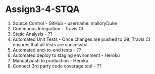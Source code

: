 # Assign3-4-STQA
1. Source Control - GitHub - username: malloryDuke
2. Continuous Integration - Travis CI
3. Static Analysis - ??
4. Automated Unit Tests - Once changes are pushed to Git, Travis CI ensures that all tests are successful
5. Automated end-to-end tests - ??
6. Automated deploy to staging environment - Heroku
7. Manual push to production - Heroku
8. Connect 3rd party code coverage tool - ??
